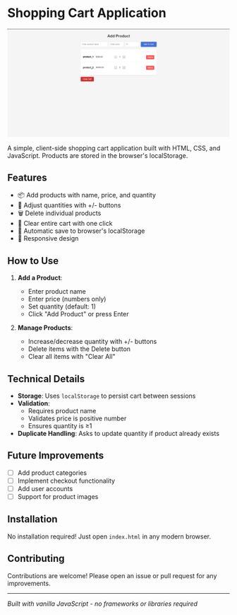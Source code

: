 # Shopping Cart Application

<img src="./preview3.png"> 

A simple, client-side shopping cart application built with HTML, CSS, and JavaScript. Products are stored in the browser's localStorage.

## Features

- 📦 Add products with name, price, and quantity
- 🔢 Adjust quantities with +/- buttons
- 🗑️ Delete individual products
- 🧹 Clear entire cart with one click
- 💾 Automatic save to browser's localStorage
- 📱 Responsive design

## How to Use

1. **Add a Product**:
   - Enter product name
   - Enter price (numbers only)
   - Set quantity (default: 1)
   - Click "Add Product" or press Enter

2. **Manage Products**:
   - Increase/decrease quantity with +/- buttons
   - Delete items with the Delete button
   - Clear all items with "Clear All"

## Technical Details

- **Storage**: Uses `localStorage` to persist cart between sessions
- **Validation**:
  - Requires product name
  - Validates price is positive number
  - Ensures quantity is ≥1
- **Duplicate Handling**: Asks to update quantity if product already exists


## Future Improvements

- [ ] Add product categories
- [ ] Implement checkout functionality
- [ ] Add user accounts
- [ ] Support for product images

## Installation

No installation required! Just open `index.html` in any modern browser.

## Contributing

Contributions are welcome! Please open an issue or pull request for any improvements.

---

*Built with vanilla JavaScript - no frameworks or libraries required*